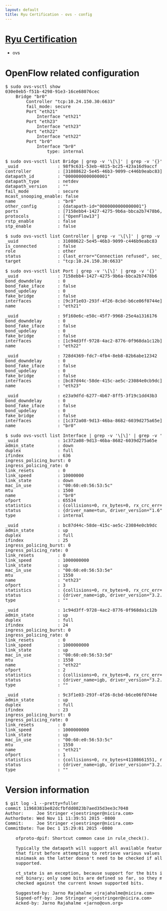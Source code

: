 ```yaml
---
layout: default
title: Ryu Certification - ovs - config
---
```

# [Ryu Certification](http://osrg.github.io/ryu/certification.html)
* ovs 

# OpenFlow related configuration
<pre>
$ sudo ovs-vsctl show
030e0eb5-f51b-4298-91e3-16ce68076cec
    Bridge "br0"
        Controller "tcp:10.24.150.30:6633"
        fail_mode: secure
        Port "eth21"
            Interface "eth21"
        Port "eth23"
            Interface "eth23"
        Port "eth22"
            Interface "eth22"
        Port "br0"
            Interface "br0"
                type: internal

$ sudo ovs-vsctl list Bridge | grep -v '\[\]' | grep -v '{}'
_uuid               : 98f9c631-53eb-4815-bc25-423a16d9accf
controller          : [31088622-5e45-46b3-9099-c446b9eabc83]
datapath_id         : "0000000000000001"
datapath_type       : netdev
datapath_version    : "<built-in>"
fail_mode           : secure
mcast_snooping_enable: false
name                : "br0"
other_config        : {datapath-id="0000000000000001"}
ports               : [7158ebb4-1427-4275-9b6a-bbca2b7478b6, 728d4369-fdc7-4fb4-8eb8-82b6abe12342, 9f160e6c-e50c-45f7-9968-25e4a1316176, e23a9dfd-6277-4b67-8ff5-3f19c1dd43b3]
protocols           : ["OpenFlow13"]
rstp_enable         : false
stp_enable          : false

$ sudo ovs-vsctl list Controller | grep -v '\[\]' | grep -v '{}'
_uuid               : 31088622-5e45-46b3-9099-c446b9eabc83
is_connected        : false
role                : other
status              : {last_error="Connection refused", sec_since_connect="667", sec_since_disconnect="3", state=BACKOFF}
target              : "tcp:10.24.150.30:6633"

$ sudo ovs-vsctl list Port | grep -v '\[\]' | grep -v '{}'
_uuid               : 7158ebb4-1427-4275-9b6a-bbca2b7478b6
bond_downdelay      : 0
bond_fake_iface     : false
bond_updelay        : 0
fake_bridge         : false
interfaces          : [9c3f1e03-293f-4f26-8cbd-b6ce06f0744e]
name                : "eth21"

_uuid               : 9f160e6c-e50c-45f7-9968-25e4a1316176
bond_downdelay      : 0
bond_fake_iface     : false
bond_updelay        : 0
fake_bridge         : false
interfaces          : [1c94d3ff-9728-4ac2-8776-0f968da1c12b]
name                : "eth22"

_uuid               : 728d4369-fdc7-4fb4-8eb8-82b6abe12342
bond_downdelay      : 0
bond_fake_iface     : false
bond_updelay        : 0
fake_bridge         : false
interfaces          : [bc87d44c-58de-415c-ae5c-23084e0cb9dc]
name                : "eth23"

_uuid               : e23a9dfd-6277-4b67-8ff5-3f19c1dd43b3
bond_downdelay      : 0
bond_fake_iface     : false
bond_updelay        : 0
fake_bridge         : false
interfaces          : [1c372a08-9d13-46ba-8682-6039d275a65e]
name                : "br0"

$ sudo ovs-vsctl list Interface | grep -v '\[\]' | grep -v '{}'
_uuid               : 1c372a08-9d13-46ba-8682-6039d275a65e
admin_state         : down
duplex              : full
ifindex             : 636
ingress_policing_burst: 0
ingress_policing_rate: 0
link_resets         : 0
link_speed          : 10000000
link_state          : down
mac_in_use          : "00:60:e0:56:53:5c"
mtu                 : 1500
name                : "br0"
ofport              : 65534
statistics          : {collisions=0, rx_bytes=0, rx_crc_err=0, rx_dropped=0, rx_errors=0, rx_frame_err=0, rx_over_err=0, rx_packets=0, tx_bytes=0, tx_dropped=0, tx_errors=0, tx_packets=0}
status              : {driver_name=tun, driver_version="1.6", firmware_version="N/A"}
type                : internal

_uuid               : bc87d44c-58de-415c-ae5c-23084e0cb9dc
admin_state         : up
duplex              : full
ifindex             : 25
ingress_policing_burst: 0
ingress_policing_rate: 0
link_resets         : 0
link_speed          : 1000000000
link_state          : up
mac_in_use          : "00:60:e0:56:53:5e"
mtu                 : 1550
name                : "eth23"
ofport              : 3
statistics          : {collisions=0, rx_bytes=0, rx_crc_err=0, rx_dropped=0, rx_errors=0, rx_frame_err=0, rx_over_err=0, rx_packets=0, tx_bytes=5503801500, tx_dropped=0, tx_errors=0, tx_packets=3669201}
status              : {driver_name=igb, driver_version="3.2.10-k", firmware_version="2.10-9"}
type                : ""

_uuid               : 1c94d3ff-9728-4ac2-8776-0f968da1c12b
admin_state         : up
duplex              : full
ifindex             : 24
ingress_policing_burst: 0
ingress_policing_rate: 0
link_resets         : 0
link_speed          : 1000000000
link_state          : up
mac_in_use          : "00:60:e0:56:53:5d"
mtu                 : 1550
name                : "eth22"
ofport              : 2
statistics          : {collisions=0, rx_bytes=0, rx_crc_err=0, rx_dropped=0, rx_errors=0, rx_frame_err=0, rx_over_err=0, rx_packets=0, tx_bytes=28698058125, tx_dropped=0, tx_errors=0, tx_packets=19150733}
status              : {driver_name=igb, driver_version="3.2.10-k", firmware_version="2.10-9"}
type                : ""

_uuid               : 9c3f1e03-293f-4f26-8cbd-b6ce06f0744e
admin_state         : up
duplex              : full
ifindex             : 23
ingress_policing_burst: 0
ingress_policing_rate: 0
link_resets         : 0
link_speed          : 1000000000
link_state          : up
mac_in_use          : "00:60:e0:56:53:5c"
mtu                 : 1550
name                : "eth21"
ofport              : 1
statistics          : {collisions=0, rx_bytes=41108661551, rx_crc_err=0, rx_dropped=0, rx_errors=0, rx_frame_err=0, rx_over_err=0, rx_packets=27448266, tx_bytes=0, tx_dropped=0, tx_errors=0, tx_packets=0}
status              : {driver_name=igb, driver_version="3.2.10-k", firmware_version="2.10-9"}
type                : ""
</pre>

# Version information
<pre>
$ git log -1 --pretty=fuller
commit 11968381be82dcfbfdd0823b7aed35d3ee3c7048
Author:     Joe Stringer &lt;joestringer@nicira.com&gt;
AuthorDate: Wed Nov 11 11:39:51 2015 -0800
Commit:     Joe Stringer &lt;joestringer@nicira.com&gt;
CommitDate: Tue Dec 1 15:29:01 2015 -0800

    ofproto-dpif: Shortcut common case in rule_check&#40;&#41;.
    
    Typically the datapath will support all available features, so check
    that first before attempting to retrieve various values out of a
    minimask as the latter doesn't need to be checked if all fields are
    supported.
    
    ct_state is an exception, because support for the bits in this field is
    not binary; only some bits are defined so far, so they must still be
    checked against the current known supported bits.
    
    Suggested-by: Jarno Rajahalme &lt;jrajahalme@nicira.com&gt;
    Signed-off-by: Joe Stringer &lt;joestringer@nicira.com&gt;
    Acked-by: Jarno Rajahalme &lt;jarno@ovn.org&gt;
</pre>
